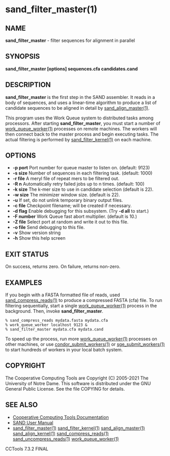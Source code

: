 






















# sand_filter_master(1)

## NAME
**sand_filter_master** - filter sequences for alignment in parallel

## SYNOPSIS
****sand_filter_master [options] sequences.cfa candidates.cand****

## DESCRIPTION

**sand_filter_master** is the first step in the SAND assembler.
It reads in a body of sequences, and uses a linear-time algorithm
to produce a list of candidate sequences to be aligned in detail
by [sand_align_master(1)](sand_align_master.md).

This program uses the Work Queue system to distributed tasks
among processors.  After starting **sand_filter_master**,
you must start a number of [work_queue_worker(1)](work_queue_worker.md) processes
on remote machines.  The workers will then connect back to the
master process and begin executing tasks.  The actual filtering
is performed by [sand_filter_kernel(1)](sand_filter_kernel.md) on each machine.

## OPTIONS


- **-p port** Port number for queue master to listen on. (default: 9123)
- **-s size** Number of sequences in each filtering task. (default: 1000)
- **-r file** A meryl file of repeat mers to be filtered out.
- **-R n** Automatically retry failed jobs up to n times. (default: 100)
- **-k size** The k-mer size to use in candidate selection (default is 22).
- **-w size** The minimizer window size. (default is 22).
- **-u** If set, do not unlink temporary binary output files.
- **-c file** Checkpoint filename; will be created if necessary.
- **-d flag** Enable debugging for this subsystem.  (Try **-d all** to start.)
- **-F number** Work Queue fast abort multiplier.     (default is 10.)
- **-Z file** Select port at random and write it out to this file.
- **-o file** Send debugging to this file.
- **-v** Show version string
- **-h** Show this help screen


## EXIT STATUS
On success, returns zero.  On failure, returns non-zero.

## EXAMPLES

If you begin with a FASTA formatted file of reads,
used [sand_compress_reads(1)](sand_compress_reads.md) to produce a
compressed FASTA (cfa) file.  To run filtering sequentially,
start a single [work_queue_worker(1)](work_queue_worker.md) process in the background.
Then, invoke **sand_filter_master**.

```
% sand_compress_reads mydata.fasta mydata.cfa
% work_queue_worker localhost 9123 &
% sand_filter_master mydata.cfa mydata.cand
```

To speed up the process, run more [work_queue_worker(1)](work_queue_worker.md) processes
on other machines, or use [condor_submit_workers(1)](condor_submit_workers.md) or [sge_submit_workers(1)](sge_submit_workers.md) to start hundreds of workers in your local batch system.

## COPYRIGHT

The Cooperative Computing Tools are Copyright (C) 2005-2021 The University of Notre Dame.  This software is distributed under the GNU General Public License.  See the file COPYING for details.

## SEE ALSO


- [Cooperative Computing Tools Documentation]("../index.html")
- [SAND User Manual]("../sand.html")
- [sand_filter_master(1)](sand_filter_master.md)  [sand_filter_kernel(1)](sand_filter_kernel.md)  [sand_align_master(1)](sand_align_master.md)  [sand_align_kernel(1)](sand_align_kernel.md)  [sand_compress_reads(1)](sand_compress_reads.md)  [sand_uncompress_reads(1)](sand_uncompress_reads.md)  [work_queue_worker(1)](work_queue_worker.md)


CCTools 7.3.2 FINAL
